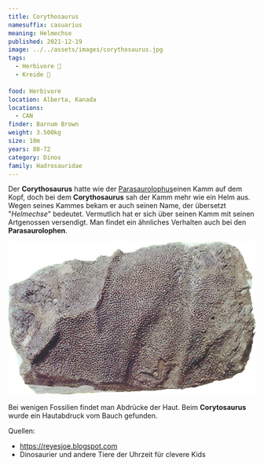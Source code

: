 ```yaml
---
title: Corythosaurus
namesuffix: casuarius
meaning: Helmechse
published: 2021-12-19
image: ../../assets/images/corythosaurus.jpg
tags:
  - Herbivore 🌿
  - Kreide 🦴
  
food: Herbivore
location: Alberta, Kanada
locations:
  - CAN
finder: Barnum Brown
weight: 3.500kg
size: 10m
years: 80-72
category: Dinos
family: Hadrosauridae
---
```

Der **Corythosaurus** hatte wie der [Parasaurolophus](/dinos/parasuarolophus/)einen Kamm auf dem Kopf, doch bei dem **Corythosaurus** sah der Kamm mehr wie ein Helm aus. Wegen seines Kammes bekam er auch seinen Name, der übersetzt "*Helmechse*" bedeutet. Vermutlich hat er sich über seinen Kamm mit seinen Artgenossen versendigt. Man findet ein ähnliches Verhalten auch bei den **Parasaurolophen**.

![Corytosaurushaut](../../assets/images/corythosaurus-haut.jpg)

Bei wenigen Fossilien findet man Abdrücke der Haut. Beim **Corytosaurus** wurde ein Hautabdruck vom Bauch gefunden.  

Quellen:

* <https://reyesjoe.blogspot.com>
* Dinosaurier und andere Tiere der Uhrzeit für clevere Kids
